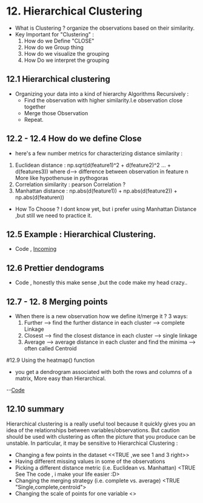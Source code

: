 # 12. Hierarchical Clustering

* What is Clustering ? organize the observations based on their similarity.
* Key Important for "Clustering" :
  1. How do we Define "CLOSE"
  2. How do we Group thing
  3. How do we visualize the grouping
  4. How Do we interpret the grouping

## 12.1 Hierarchical clustering
- Organizing your data into a kind of hierarchy
Algorithms Recursively :
  - Find the observation with higher similarity.I.e observation close together
  - Merge those Observation
  - Repeat.
## 12.2 - 12.4 How do we define Close
 - here's a few number metrics for characterizing distance similarity :
  1. Euclidean distance : np.sqrt(d(feature1)^2 + d(feature2)^2 ... + d(features3)) where d--> difference between observation in feature n
  More like hypothenuse in pythogoras
  2. Correlation similarity : pearson Correlation ?
  3. Manhattan distance : np.abs(d(feature1)) + np.abs(d(feature2)) + np.abs(d(featuren))
- How To Choose ? I dont know yet, but i prefer using Manhattan Distance ,but still we need to practice it.

## 12.5 Example : Hierarchical Clustering.
- Code , [Incoming]()

## 12.6 Prettier dendograms
- Code , honestly this make sense ,but the code make my head crazy..

## 12.7  - 12. 8 Merging points
 - When there is a new observation how we define it/merge it ? 3 ways:
   1. Further --> find the further distance in each cluster --> complete Linkage
   2. Closest --> find the closest distance in each cluster --> single linkage
   3. Average --> average distance in each cluster and find the minima --> often called Centroid

#12.9 Using the heatmap() function
 - you get a dendrogram associated with both the rows and columns of a matrix,
 More easy than Hierarchical.

 --[Code]()
## 12.10 summary
Hierarchical clustering is a really useful tool because it quickly gives you an idea of the relationships between variables/observations. But caution should be used with clustering as often the picture that you produce can be unstable. In particular,
 it may be sensitive to Hierarchical Clustering :
- Changing a few points in the dataset <<TRUE ,we see 1 and 3 right>>
- Having different missing values in some of the observations
- Picking a different distance metric (i.e. Euclidean vs. Manhattan) <TRUE See The code , i make your life easier :D>
- Changing the merging strategy (i.e. complete vs. average) <TRUE "Single,complete,centroid">
- Changing the scale of points for one variable <<SCALING IS IMPORTANT >>
